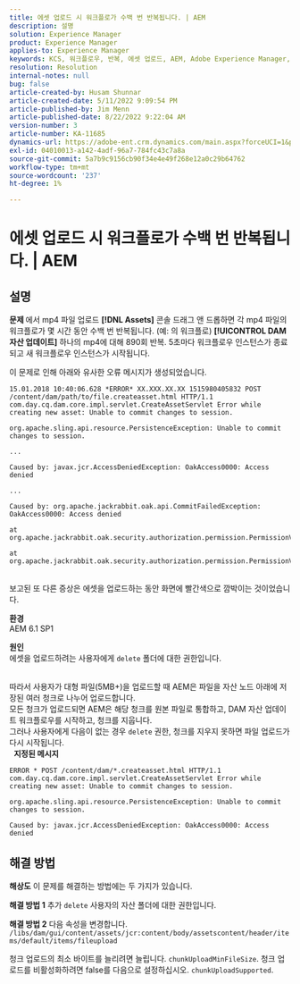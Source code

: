 ```yaml
---
title: 에셋 업로드 시 워크플로가 수백 번 반복됩니다. | AEM
description: 설명
solution: Experience Manager
product: Experience Manager
applies-to: Experience Manager
keywords: KCS, 워크플로우, 반복, 에셋 업로드, AEM, Adobe Experience Manager, 6.1
resolution: Resolution
internal-notes: null
bug: false
article-created-by: Husam Shunnar
article-created-date: 5/11/2022 9:09:54 PM
article-published-by: Jim Menn
article-published-date: 8/22/2022 9:22:04 AM
version-number: 3
article-number: KA-11685
dynamics-url: https://adobe-ent.crm.dynamics.com/main.aspx?forceUCI=1&pagetype=entityrecord&etn=knowledgearticle&id=b13e57af-6ed1-ec11-a7b5-00224809c399
exl-id: 04010013-a142-4adf-96a7-784fc43c7a8a
source-git-commit: 5a7b9c9156cb90f34e4e49f268e12a0c29b64762
workflow-type: tm+mt
source-wordcount: '237'
ht-degree: 1%

---
```


# 에셋 업로드 시 워크플로가 수백 번 반복됩니다. | AEM

## 설명


<b>문제 </b>
에서 mp4 파일 업로드 <b>[!DNL Assets]</b> 콘솔 드래그 앤 드롭하면 각 mp4 파일의 워크플로가 몇 시간 동안 수백 번 반복됩니다.
(예: 의 워크플로) <b>[!UICONTROL DAM 자산 업데이트]</b> 하나의 mp4에 대해 890회 반복. 5초마다 워크플로우 인스턴스가 종료되고 새 워크플로우 인스턴스가 시작됩니다.

이 문제로 인해 아래와 유사한 오류 메시지가 생성되었습니다.


```
15.01.2018 10:40:06.628 *ERROR* XX.XXX.XX.XX 1515980405832 POST /content/dam/path/to/file.createasset.html HTTP/1.1 com.day.cq.dam.core.impl.servlet.CreateAssetServlet Error while creating new asset: Unable to commit changes to session.

org.apache.sling.api.resource.PersistenceException: Unable to commit changes to session.

...

Caused by: javax.jcr.AccessDeniedException: OakAccess0000: Access denied

...

Caused by: org.apache.jackrabbit.oak.api.CommitFailedException: OakAccess0000: Access denied

at org.apache.jackrabbit.oak.security.authorization.permission.PermissionValidator.checkPermissions(PermissionValidator.java:212)

at org.apache.jackrabbit.oak.security.authorization.permission.PermissionValidator.childNodeDeleted(PermissionValidator.java:168)
```


<br>보고된 또 다른 증상은 에셋을 업로드하는 동안 화면에 빨간색으로 깜박이는 것이었습니다.

<b>환경</b>
<br>AEM 6.1 SP1

<b>원인 </b>
<br>에셋을 업로드하려는 사용자에게 `delete` 폴더에 대한 권한입니다.

<br>따라서 사용자가 대형 파일(5MB+)을 업로드할 때 AEM은 파일을 자산 노드 아래에 저장된 여러 청크로 나누어 업로드합니다.
<br>모든 청크가 업로드되면 AEM은 해당 청크를 원본 파일로 통합하고, DAM 자산 업데이트 워크플로우를 시작하고, 청크를 지웁니다.
<br>그러나 사용자에게 다음이 없는 경우 `delete` 권한, 청크를 지우지 못하면 파일 업로드가 다시 시작됩니다.
<br> 
<b>지정된 메시지</b>



```
ERROR * POST /content/dam/*.createasset.html HTTP/1.1 com.day.cq.dam.core.impl.servlet.CreateAssetServlet Error while creating new asset: Unable to commit changes to session.

org.apache.sling.api.resource.PersistenceException: Unable to commit changes to session.

Caused by: javax.jcr.AccessDeniedException: OakAccess0000: Access denied
```



## 해결 방법


<b>해상도</b>
이 문제를 해결하는 방법에는 두 가지가 있습니다.<b> </b>

<b>해결 방법 1</b>
추가 `delete` 사용자의 자산 폴더에 대한 권한입니다.

<b>해결 방법 2</b>
다음 속성을 변경합니다.
`/libs/dam/gui/content/assets/jcr:content/body/assetscontent/header/items/default/items/fileupload`

청크 업로드의 최소 바이트를 늘리려면 늘립니다. `chunkUploadMinFileSize`.
청크 업로드를 비활성화하려면 false를 다음으로 설정하십시오. `chunkUploadSupported`.
